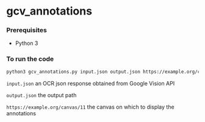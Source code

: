 # gcv_annotations

### Prerequisites
- Python 3

### To run the code

```bash
python3 gcv_annotations.py input.json output.json https://example.org/canvas/11
```

```input.json``` an OCR json response obtained from Google Vision API

```output.json``` the output path

```https://example.org/canvas/11``` the canvas on which to display the annotations
